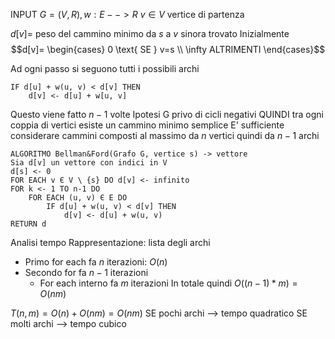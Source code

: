 INPUT $G=(V, R), w: E --> R$
$v \in V$ vertice di partenza

$d[v]=$ peso del cammino minimo da $s$ a $v$ sinora trovato
Inizialmente
$$d[v]= \begin{cases} 0 \text{ SE } v=s \\
\infty ALTRIMENTI \end{cases}$$

Ad ogni passo si seguono tutti i possibili archi
```
IF d[u] + w(u, v) < d[v] THEN
	d[v] <- d[u] + w[u, v]
```
Questo viene fatto $n-1$ volte
Ipotesi G privo di cicli negativi
QUINDI tra ogni coppia di vertici esiste un cammino minimo semplice
E' sufficiente considerare cammini composti al massimo da $n$ vertici quindi da $n-1$ archi

```
ALGORITMO Bellman&Ford(Grafo G, vertice s) -> vettore
Sia d[v] un vettore con indici in V
d[s] <- 0
FOR EACH v Є V \ {s} DO d[v] <- infinito
FOR k <- 1 TO n-1 DO
	FOR EACH (u, v) Є E DO
		IF d[u] + w(u, v) < d[v] THEN
			d[v] <- d[u] + w(u, v)
RETURN d
```

Analisi tempo
Rappresentazione: lista degli archi
- Primo for each fa $n$ iterazioni: $O(n)$
- Secondo for fa $n-1$ iterazioni
	- For each interno fa $m$ iterazioni
In totale quindi $O((n-1)*m)=O(nm)$

$T(n, m)= O(n)+O(nm)=O(nm)$
SE pochi archi --> tempo quadratico
SE molti archi --> tempo cubico